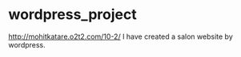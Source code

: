 # wordpress_project

http://mohitkatare.o2t2.com/10-2/ 
I have created a salon website by wordpress.
